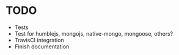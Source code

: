 # TODO

- Tests
- Test for humblejs, mongojs, native-mongo, mongoose, others?
- TravisCI integration
- Finish documentation


